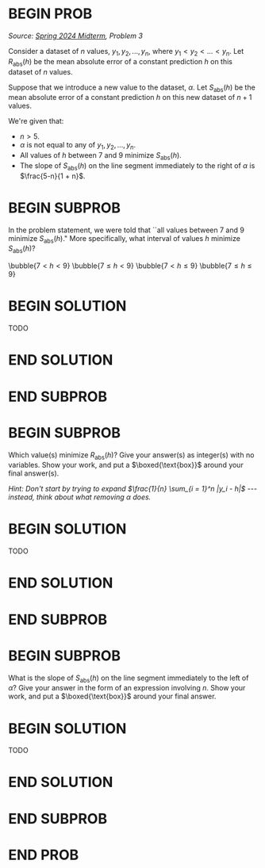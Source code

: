 # BEGIN PROB

<i>Source: [Spring 2024 Midterm](../sp24-midterm/index.html), Problem 3</i>

Consider a dataset of $n$ values, $y_1, y_2, ..., y_n$, where $y_1 < y_2 < ... < y_n$. Let $R_\text{abs}(h)$ be the mean absolute error of a constant prediction $h$ on this dataset of $n$ values.

Suppose that we introduce a new value to the dataset, $\alpha$. Let $S_\text{abs}(h)$ be the mean absolute error of a constant prediction $h$ on this new dataset of $n + 1$ values.

We're given that:

-  $n > 5$.
-  $\alpha$ is not equal to any of $y_1, y_2, ..., y_n$. 
-  All values of $h$ between 7 and 9 minimize $S_\text{abs}(h)$.
-  The slope of $S_\text{abs}(h)$ on the line segment immediately to the right of $\alpha$ is $\frac{5-n}{1 + n}$.

# BEGIN SUBPROB

In the problem statement, we were told that ``all values between 7 and 9 minimize $S_\text{abs}(h)$." More specifically, what interval of values $h$ minimize $S_\text{abs}(h)$? 

\bubble{$7 < h < 9$} \bubble{$7 \leq h < 9$} \bubble{$7 < h \leq 9$} \bubble{$7 \leq h \leq 9$}

# BEGIN SOLUTION

TODO

# END SOLUTION

# END SUBPROB

# BEGIN SUBPROB

Which value(s) minimize $R_\text{abs}(h)$? Give your answer(s) as integer(s) with no variables. Show your work, and put a $\boxed{\text{box}}$ around your final answer(s).

<i>Hint: Don't start by trying to expand $\frac{1}{n} \sum_{i = 1}^n |y_i - h|$ --- instead, think about what removing $\alpha$ does.</i>

# BEGIN SOLUTION

TODO

# END SOLUTION

# END SUBPROB

# BEGIN SUBPROB

What is the slope of $S_\text{abs}(h)$ on the line segment immediately to the left of $\alpha$? Give your answer in the form of an expression involving $n$. Show your work, and put a $\boxed{\text{box}}$ around your final answer.

# BEGIN SOLUTION

TODO

# END SOLUTION

# END SUBPROB

# END PROB